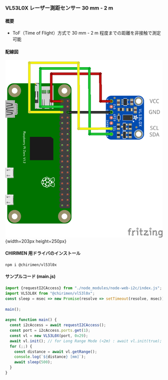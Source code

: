### VL53L0X レーザー測距センサー 30 mm - 2 m

#### 概要

* ToF（Time of Flight）方式で 30 mm - 2 m 程度までの距離を非接触で測定可能

#### 配線図

![](./schematic.png "schematic"){width=203px height=250px}

#### CHIRIMEN 用ドライバのインストール

```shell
npm i @chirimen/vl53l0x
```

#### サンプルコード (main.js)

```javascript
import {requestI2CAccess} from "./node_modules/node-web-i2c/index.js";
import VL53L0X from "@chirimen/vl53l0x";
const sleep = msec => new Promise(resolve => setTimeout(resolve, msec));

main();

async function main() {
  const i2cAccess = await requestI2CAccess();
  const port = i2cAccess.ports.get(1);
  const vl = new VL53L0X(port, 0x29);
  await vl.init(); // for Long Range Mode (<2m) : await vl.init(true);
  for (;;) {
    const distance = await vl.getRange();
    console.log(`${distance} [mm]`);
    await sleep(500);
  }
}


```
